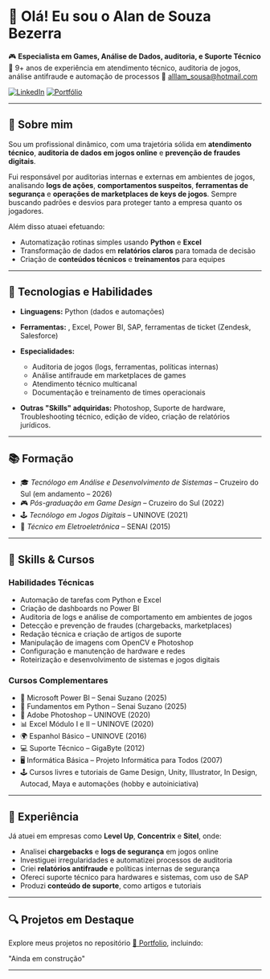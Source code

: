 # 👋 Olá! Eu sou o Alan de Souza Bezerra

🎮 **Especialista em Games, Análise de Dados, auditoria,  e Suporte Técnico**
💼 9+ anos de experiência em atendimento técnico, auditoria de jogos, análise antifraude e automação de processos
📧 [alllam\_sousa@hotmail.com](mailto:alllam_sousa@hotmail.com)

[![LinkedIn](https://img.shields.io/badge/LinkedIn-AlanSouzaB-blue?logo=linkedin)](https://www.linkedin.com/in/alansouzab/)
[![Portfólio](https://img.shields.io/badge/Portf%C3%B3lio-GitHub-000?logo=github)](https://github.com/Alansouza-Kai/Portfolio)

---

## 🚀 Sobre mim

Sou um profissional dinâmico, com uma trajetória sólida em **atendimento técnico**, **auditoria de dados em jogos online** e **prevenção de fraudes digitais**.

Fui responsável por auditorias internas e externas em ambientes de jogos, analisando **logs de ações**, **comportamentos suspeitos**, **ferramentas de segurança** e **operações de marketplaces de keys de jogos**.
Sempre buscando padrões e desvios para proteger tanto a empresa quanto os jogadores.

Além disso atuaei efetuando:

* Automatização rotinas simples usando **Python** e **Excel**
* Transformação de dados em **relatórios claros** para tomada de decisão
* Criação de **conteúdos técnicos** e **treinamentos** para equipes

---

## 🧠 Tecnologias e Habilidades

* **Linguagens:** Python (dados e automações)
* **Ferramentas:** , Excel, Power BI, SAP, ferramentas de ticket (Zendesk, Salesforce)
* **Especialidades:**

  * Auditoria de jogos (logs, ferramentas, políticas internas)
  * Análise antifraude em marketplaces de games
  * Atendimento técnico multicanal
  * Documentação e treinamento de times operacionais
* **Outras "Skills" adquiridas:** Photoshop, Suporte de hardware, Troubleshooting técnico, edição de vídeo, criação de relatórios jurídicos.

---

## 📚 Formação

* 🎓 *Tecnólogo em Análise e Desenvolvimento de Sistemas* – Cruzeiro do Sul (em andamento – 2026)
* 🎮 *Pós-graduação em Game Design* – Cruzeiro do Sul (2022)
* 🕹️ *Tecnólogo em Jogos Digitais* – UNINOVE (2021)
* 🔌 *Técnico em Eletroeletrônica* – SENAI (2015)

---

## 🎯 Skills & Cursos

### Habilidades Técnicas

* Automação de tarefas com Python e Excel
* Criação de dashboards no Power BI
* Auditoria de logs e análise de comportamento em ambientes de jogos
* Detecção e prevenção de fraudes (chargebacks, marketplaces)
* Redação técnica e criação de artigos de suporte
* Manipulação de imagens com OpenCV e Photoshop
* Configuração e manutenção de hardware e redes
* Roteirização e desenvolvimento de sistemas e jogos digitais

### Cursos Complementares

* 🧠 Microsoft Power BI – Senai Suzano (2025)
* 🐍 Fundamentos em Python – Senai Suzano (2025)
* 🎨 Adobe Photoshop – UNINOVE (2020)
* 📊 Excel Módulo I e II – UNINOVE (2020)
* 🌍 Espanhol Básico – UNINOVE (2016)
* 💻 Suporte Técnico – GigaByte (2012)
* 🖥️ Informática Básica – Projeto Informática para Todos (2007)
* 🕹️ Cursos livres e tutoriais de Game Design, Unity, Illustrator, In Design, Autocad, Maya e automações (hobby e autoiniciativa)

---

## 💼 Experiência

Já atuei em empresas como **Level Up**, **Concentrix** e **Sitel**, onde:

* Analisei **chargebacks** e **logs de segurança** em jogos online
* Investiguei irregularidades e automatizei processos de auditoria
* Criei **relatórios antifraude** e políticas internas de segurança
* Ofereci suporte técnico para hardwares e sistemas, com uso de SAP
* Produzi **conteúdo de suporte**, como artigos e tutoriais

---

## 🔍 Projetos em Destaque

Explore meus projetos no repositório [📁 Portfolio](https://github.com/Alansouza-Kai/Portfolio), incluindo:

"Ainda em construção"

---
